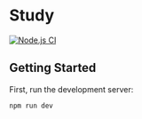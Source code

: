 # Study

[![Node.js CI](https://github.com/kelvym/k-tasks-api/actions/workflows/node.js.yml/badge.svg)](https://github.com/kelvym/k-tasks-api/actions/workflows/node.js.yml)

## Getting Started

First, run the development server:

```bash
npm run dev
```
